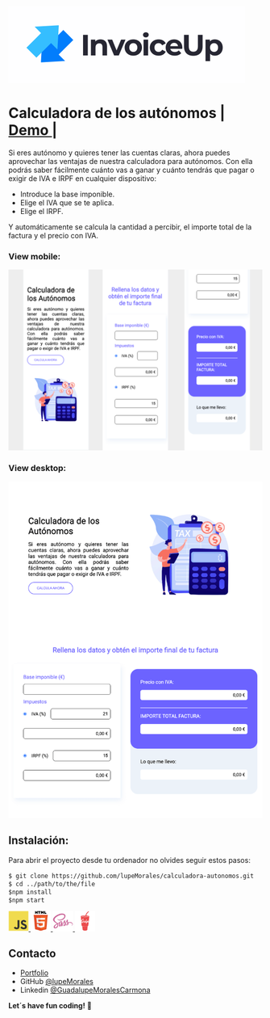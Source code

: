 ![InvoiceUp](./src/images/WhiteLogo.png)

# Calculadora de los autónomos <span> | </span>  <a href="lupemorales.github.io/calculadora-autonomos/" target="_blank">   Demo </a><span> | </span>
    


Si eres autónomo y quieres tener las cuentas claras, ahora puedes aprovechar las ventajas de nuestra calculadora para autónomos. Con ella podrás saber fácilmente cuánto vas a ganar y cuánto tendrás que pagar o exigir de IVA e IRPF en cualquier dispositivo:


- Introduce la base imponible.
- Elige el IVA que se te aplica.
- Elige el IRPF.

Y automáticamente se calcula la cantidad a percibir, el importe total de la factura y el precio con IVA.



### View mobile:

![Mobile](./src/images/mobileView.png)


### View desktop:

![Desktop](./src/images/desktopView.png)

## Instalación:

Para abrir el proyecto desde tu ordenador no olvides seguir estos pasos:

```
$ git clone https://github.com/lupeMorales/calculadora-autonomos.git
$ cd ../path/to/the/file
$npm install
$npm start
```


<p align="left">
 <a href="https://developer.mozilla.org/en-US/docs/Web/JavaScript" target="_blank"> <img src="https://raw.githubusercontent.com/devicons/devicon/master/icons/javascript/javascript-original.svg" alt="javascript" width="40" height="40"/> </a> <a href="https://www.w3.org/html/" target="_blank"> <img src="https://raw.githubusercontent.com/devicons/devicon/master/icons/html5/html5-original-wordmark.svg" alt="html5" width="40" height="40"/> </a><a href="https://sass-lang.com" target="_blank"> <img src="https://raw.githubusercontent.com/devicons/devicon/master/icons/sass/sass-original.svg" alt="sass" width="40" height="40"/> </a> <a href="https://gulpjs.com" target="_blank"> <img src="https://raw.githubusercontent.com/devicons/devicon/master/icons/gulp/gulp-plain.svg" alt="gulp" width="40" height="40"/> </a> </p>



## Contacto

- [Portfolio](https://lupemorales.github.io/portfolio/)
- GitHub [@lupeMorales](https://github.com/lupeMorales )
- Linkedin [@GuadalupeMoralesCarmona](https://linkedin.com/in/guadalupe-morales-carmona-817245226/ )


**Let´s have fun coding!** 🚀
